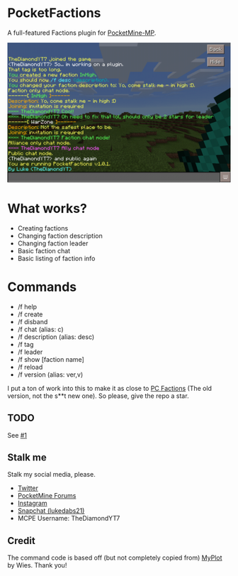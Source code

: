 # PocketFactions
A full-featured Factions plugin for [PocketMine-MP](https://github.com/pmmp/PocketMine-MP).

![screenshot](screenshot.png)

# What works?

* Creating factions
* Changing faction description
* Changing faction leader
* Basic faction chat
* Basic listing of faction info

# Commands
- /f help <page> 
- /f create <faction name>
- /f disband
- /f chat <mode> (alias: c)
- /f description <new description> (alias: desc)
- /f tag <new tag>
- /f leader <player>
- /f show [faction name]
- /f reload
- /f version (alias: ver,v)

I put a ton of work into this to make it as close to [PC Factions](https://github.com/MassiveCraft/Factions) (The old version, not the s**t new one).
So please, give the repo a star.

## TODO
See [#1](https://github.com/TheDiamondYT1/PocketFactions/issues/1)

## Stalk me  
Stalk my social media, please.  

* [Twitter](https://twitter.com/TheDiamondYT)  
* [PocketMine Forums](https://forums.pmmp.io/members/thediamondyt.622/)  
* [Instagram](https://instagram.com/bruhitzzluke)  
* [Snapchat (lukedabs21)](http://snapchat.com/add/lukedabs21)   
* MCPE Username: TheDiamondYT7
  
## Credit
The command code is based off (but not completely copied from) [MyPlot](https://github.com/wiez/MyPlot) by Wies. Thank you!
